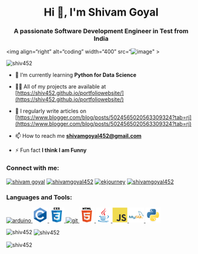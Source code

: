 
<h1 align="center">Hi 👋, I'm Shivam Goyal</h1>
<h3 align="center">A passionate Software Development Engineer in Test from India</h3>

<img align=“right” alt=“coding” width=“400” src=“![image](https://user-images.githubusercontent.com/48632755/196967244-0e935155-b0ea-4d2e-8cff-2417b632f289.png)" >

<p align="left"> <img src="https://komarev.com/ghpvc/?username=shiv452&label=Profile%20views&color=0e75b6&style=flat" alt="shiv452" /> </p>

- 🌱 I’m currently learning **Python for Data Science**

- 👨‍💻 All of my projects are available at [https://shiv452.github.io/portfoliowebsite/](https://shiv452.github.io/portfoliowebsite/)

- 📝 I regularly write articles on [https://www.blogger.com/blog/posts/5024565020563309324?tab=rj](https://www.blogger.com/blog/posts/5024565020563309324?tab=rj)

- 📫 How to reach me **shivamgoyal452@gmail.com**

- ⚡ Fun fact **I think I am Funny**

<h3 align="left">Connect with me:</h3>
<p align="left">
<a href="https://www.linkedin.com/in/shivam-goyal-0a0270188/" target="blank"><img align="center" src="https://raw.githubusercontent.com/rahuldkjain/github-profile-readme-generator/master/src/images/icons/Social/linked-in-alt.svg" alt="shivam goyal" height="30" width="40" /></a>
<a href="https://instagram.com/shivamgoyal452" target="blank"><img align="center" src="https://raw.githubusercontent.com/rahuldkjain/github-profile-readme-generator/master/src/images/icons/Social/instagram.svg" alt="shivamgoyal452" height="30" width="40" /></a>
<a href="https://www.youtube.com/channel/UCljwr82bv6rJItmOI7TwD5g" target="blank"><img align="center" src="https://raw.githubusercontent.com/rahuldkjain/github-profile-readme-generator/master/src/images/icons/Social/youtube.svg" alt="ekjourney" height="30" width="40" /></a>
<a href="https://www.hackerrank.com/shivamgoyal452" target="blank"><img align="center" src="https://raw.githubusercontent.com/rahuldkjain/github-profile-readme-generator/master/src/images/icons/Social/hackerrank.svg" alt="shivamgoyal452" height="30" width="40" /></a>
</p>

<h3 align="left">Languages and Tools:</h3>
<p align="left"> <a href="https://www.arduino.cc/" target="_blank" rel="noreferrer"> <img src="https://cdn.worldvectorlogo.com/logos/arduino-1.svg" alt="arduino" width="40" height="40"/> </a> <a href="https://www.cprogramming.com/" target="_blank" rel="noreferrer"> <img src="https://raw.githubusercontent.com/devicons/devicon/master/icons/c/c-original.svg" alt="c" width="40" height="40"/> </a> <a href="https://www.w3schools.com/css/" target="_blank" rel="noreferrer"> <img src="https://raw.githubusercontent.com/devicons/devicon/master/icons/css3/css3-original-wordmark.svg" alt="css3" width="40" height="40"/> </a> <a href="https://git-scm.com/" target="_blank" rel="noreferrer"> <img src="https://www.vectorlogo.zone/logos/git-scm/git-scm-icon.svg" alt="git" width="40" height="40"/> </a> <a href="https://www.w3.org/html/" target="_blank" rel="noreferrer"> <img src="https://raw.githubusercontent.com/devicons/devicon/master/icons/html5/html5-original-wordmark.svg" alt="html5" width="40" height="40"/> </a> <a href="https://www.java.com" target="_blank" rel="noreferrer"> <img src="https://raw.githubusercontent.com/devicons/devicon/master/icons/java/java-original.svg" alt="java" width="40" height="40"/> </a> <a href="https://developer.mozilla.org/en-US/docs/Web/JavaScript" target="_blank" rel="noreferrer"> <img src="https://raw.githubusercontent.com/devicons/devicon/master/icons/javascript/javascript-original.svg" alt="javascript" width="40" height="40"/> </a> <a href="https://www.mysql.com/" target="_blank" rel="noreferrer"> <img src="https://raw.githubusercontent.com/devicons/devicon/master/icons/mysql/mysql-original-wordmark.svg" alt="mysql" width="40" height="40"/> </a> <a href="https://www.python.org" target="_blank" rel="noreferrer"> <img src="https://raw.githubusercontent.com/devicons/devicon/master/icons/python/python-original.svg" alt="python" width="40" height="40"/> </a> </p>

<p><img align="left" src="https://github-readme-stats.vercel.app/api/top-langs?username=shiv452&show_icons=true&locale=en&layout=compact" alt="shiv452" /></p>

<p>&nbsp;<img align="center" src="https://github-readme-stats.vercel.app/api?username=shiv452&show_icons=true&locale=en" alt="shiv452" /></p>

<p><img align="center" src="https://github-readme-streak-stats.herokuapp.com/?user=shiv452&" alt="shiv452" /></p>
